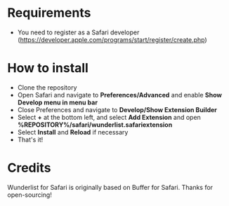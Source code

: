 # Requirements

* You need to register as a Safari developer (https://developer.apple.com/programs/start/register/create.php)

# How to install

* Clone the repository
* Open Safari and navigate to **Preferences/Advanced** and enable **Show Develop menu in menu bar**
* Close Preferences and navigate to **Develop/Show Extension Builder**
* Select **+** at the bottom left, and select **Add Extension** and open **%REPOSITORY%/safari/wunderlist.safariextension**
* Select **Install** and **Reload** if necessary
* That's it!

# Credits

Wunderlist for Safari is originally based on Buffer for Safari. Thanks for open-sourcing!